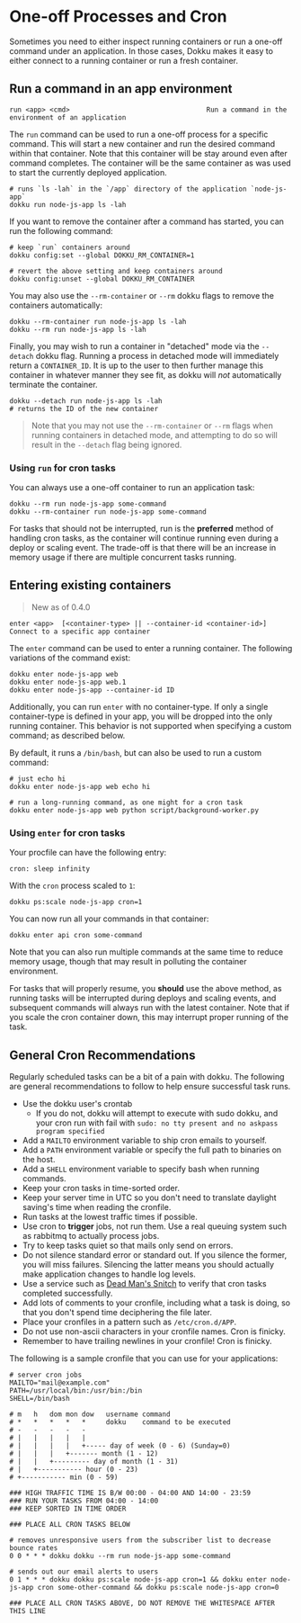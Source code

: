 # One-off Processes and Cron

Sometimes you need to either inspect running containers or run a one-off command under an application. In those cases, Dokku makes it easy to either connect to a running container or run a fresh container.

## Run a command in an app environment

```
run <app> <cmd>                                  Run a command in the environment of an application
```

The `run` command can be used to run a one-off process for a specific command. This will start a new container and run the desired command within that container. Note that this container will be stay around even after command completes. The container will be the same container as was used to start the currently deployed application.

```shell
# runs `ls -lah` in the `/app` directory of the application `node-js-app`
dokku run node-js-app ls -lah
```

If you want to remove the container after a command has started, you can run the following command:

```shell
# keep `run` containers around
dokku config:set --global DOKKU_RM_CONTAINER=1

# revert the above setting and keep containers around
dokku config:unset --global DOKKU_RM_CONTAINER
```

You may also use the `--rm-container` or `--rm` dokku flags to remove the containers automatically:

```shell
dokku --rm-container run node-js-app ls -lah
dokku --rm run node-js-app ls -lah
```

Finally, you may wish to run a container in "detached" mode via the `--detach` dokku flag. Running a process in detached mode will immediately return a `CONTAINER_ID`. It is up to the user to then further manage this container in whatever manner they see fit, as dokku will *not* automatically terminate the container.

```shell
dokku --detach run node-js-app ls -lah
# returns the ID of the new container
```

> Note that you may not use the `--rm-container` or `--rm` flags when running containers in detached mode, and attempting to do so will result in the `--detach` flag being ignored.

### Using `run` for cron tasks

You can always use a one-off container to run an application task:

```shell
dokku --rm run node-js-app some-command
dokku --rm-container run node-js-app some-command
```

For tasks that should not be interrupted, run is the **preferred** method of handling cron tasks, as the container will continue running even during a deploy or scaling event. The trade-off is that there will be an increase in memory usage if there are multiple concurrent tasks running.

## Entering existing containers

> New as of 0.4.0

```
enter <app>  [<container-type> || --container-id <container-id>]   Connect to a specific app container
```

The `enter` command can be used to enter a running container. The following variations of the command exist:

```shell
dokku enter node-js-app web
dokku enter node-js-app web.1
dokku enter node-js-app --container-id ID
```

Additionally, you can run `enter` with no container-type. If only a single container-type is defined in your app, you will be dropped into the only running container. This behavior is not supported when specifying a custom command; as described below.

By default, it runs a `/bin/bash`, but can also be used to run a custom command:

```shell
# just echo hi
dokku enter node-js-app web echo hi

# run a long-running command, as one might for a cron task
dokku enter node-js-app web python script/background-worker.py
```

### Using `enter` for cron tasks

Your procfile can have the following entry:

```
cron: sleep infinity
```

With the `cron` process scaled to `1`:

```shell
dokku ps:scale node-js-app cron=1
```

You can now run all your commands in that container:

```shell
dokku enter api cron some-command
```

Note that you can also run multiple commands at the same time to reduce memory usage, though that may result in polluting the container environment.

For tasks that will properly resume, you **should** use the above method, as running tasks will be interrupted during deploys and scaling events, and subsequent commands will always run with the latest container. Note that if you scale the cron container down, this may interrupt proper running of the task.

## General Cron Recommendations

Regularly scheduled tasks can be a bit of a pain with dokku. The following are general recommendations to follow to help ensure successful task runs.

- Use the dokku user's crontab
  - If you do not, dokku will attempt to execute with sudo dokku, and your cron run with fail with `sudo: no tty present and no askpass program specified`
- Add a `MAILTO` environment variable to ship cron emails to yourself.
- Add a `PATH` environment variable or specify the full path to binaries on the host.
- Add a `SHELL` environment variable to specify bash when running commands.
- Keep your cron tasks in time-sorted order.
- Keep your server time in UTC so you don't need to translate daylight saving's time when reading the cronfile.
- Run tasks at the lowest traffic times if possible.
- Use cron to **trigger** jobs, not run them. Use a real queuing system such as rabbitmq to actually process jobs.
- Try to keep tasks quiet so that mails only send on errors.
- Do not silence standard error or standard out. If you silence the former, you will miss failures. Silencing the latter means you should actually make application changes to handle log levels.
- Use a service such as [Dead Man's Snitch](https://deadmanssnitch.com) to verify that cron tasks completed successfully.
- Add lots of comments to your cronfile, including what a task is doing, so that you don't spend time deciphering the file later.
- Place your cronfiles in a pattern such as `/etc/cron.d/APP`.
- Do not use non-ascii characters in your cronfile names. Cron is finicky.
- Remember to have trailing newlines in your cronfile! Cron is finicky.

The following is a sample cronfile that you can use for your applications:

```
# server cron jobs
MAILTO="mail@example.com"
PATH=/usr/local/bin:/usr/bin:/bin
SHELL=/bin/bash

# m   h   dom mon dow   username command
# *   *   *   *   *     dokku    command to be executed
# -   -   -   -   -
# |   |   |   |   |
# |   |   |   |   +----- day of week (0 - 6) (Sunday=0)
# |   |   |   +------- month (1 - 12)
# |   |   +--------- day of month (1 - 31)
# |   +----------- hour (0 - 23)
# +----------- min (0 - 59)

### HIGH TRAFFIC TIME IS B/W 00:00 - 04:00 AND 14:00 - 23:59
### RUN YOUR TASKS FROM 04:00 - 14:00
### KEEP SORTED IN TIME ORDER

### PLACE ALL CRON TASKS BELOW

# removes unresponsive users from the subscriber list to decrease bounce rates
0 0 * * * dokku dokku --rm run node-js-app some-command

# sends out our email alerts to users
0 1 * * * dokku dokku ps:scale node-js-app cron=1 && dokku enter node-js-app cron some-other-command && dokku ps:scale node-js-app cron=0

### PLACE ALL CRON TASKS ABOVE, DO NOT REMOVE THE WHITESPACE AFTER THIS LINE

```
